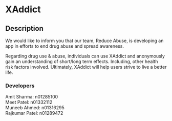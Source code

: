 # XAddict

## Description
We would like to inform you that our team, Reduce Abuse, is developing an app in efforts to end drug abuse and spread awareness.

Regarding drug use & abuse, individuals can use XAddict and anonymously gain an understanding of short/long term effects. Including, other health risk factors involved. Ultimately, XAddict will help users strive to live a better life.

### Developers 
Amit Sharma: n01285100\
Meet Patel: n01332112\
Muneeb Ahmed: n01316295\
Rajkumar Patel: n01289472
